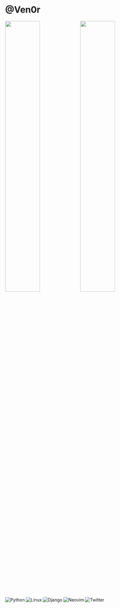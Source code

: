 # @Ven0r

<img align="left" width="47%" src="https://github-readme-stats.vercel.app/api?username=ven0r&count_private=true&show_icons=true&theme=merko"/>

<img align="left" width="47%" src="https://github-readme-stats.vercel.app/api/top-langs/?username=ven0r&layout=compact"/>

<img align="left" alt="Python" src="https://img.shields.io/badge/python-3670A0?style=for-the-badge&logo=python&logoColor=ffdd54"/>
<img align="left" alt="Linux" src="https://img.shields.io/badge/Linux-FCC624?style=for-the-badge&logo=linux&logoColor=black"/>
<img align="left" alt="Django" src="https://img.shields.io/badge/django-%23092E20.svg?style=for-the-badge&logo=django&logoColor=white"/>
<img align="left" alt="Neovim" src="https://img.shields.io/badge/NeoVim-%2357A143.svg?&style=for-the-badge&logo=neovim&logoColor=white"/>
<img align="left" alt="Twitter" src="https://img.shields.io/badge/Twitter-%231DA1F2.svg?style=for-the-badge&logo=Twitter&logoColor=white"/>

<!---
Ven0r/Ven0r is a ✨ special ✨ repository because its `README.md` (this file) appears on your GitHub profile.
You can click the Preview link to take a look at your changes.
--->
